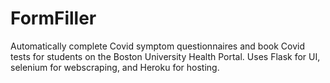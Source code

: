 # FormFiller
Automatically complete Covid symptom questionnaires and book Covid tests for students on the Boston University Health Portal.
Uses Flask for UI, selenium for webscraping, and Heroku for hosting.

